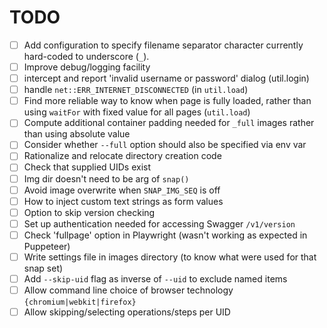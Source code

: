 # TODO

- [ ] Add configuration to specify filename separator character currently hard-coded to underscore (`_`).
- [ ] Improve debug/logging facility
- [ ] intercept and report 'invalid username or password' dialog (util.login)
- [ ] handle `net::ERR_INTERNET_DISCONNECTED` (in `util.load`)
- [ ] Find more reliable way to know when page is fully loaded, rather than using `waitFor` with fixed value for all pages (`util.load`)
- [ ] Compute additional container padding needed for `_full` images rather than using absolute value
- [ ] Consider whether `--full` option should also be specified via env var
- [ ] Rationalize and relocate directory creation code
- [ ] Check that supplied UIDs exist
- [ ] Img dir doesn't need to be arg of `snap()`
- [ ] Avoid image overwrite when `SNAP_IMG_SEQ` is off
- [ ] How to inject custom text strings as form values
- [ ] Option to skip version checking
- [ ] Set up authentication needed for accessing Swagger `/v1/version`
- [ ] Check 'fullpage' option in Playwright (wasn't working as expected in Puppeteer)
- [ ] Write settings file in images directory (to know what were used for that snap set)
- [ ] Add `--skip-uid` flag as inverse of `--uid` to exclude named items
- [ ] Allow command line choice of browser technology `{chromium|webkit|firefox}`
- [ ] Allow skipping/selecting operations/steps per UID
